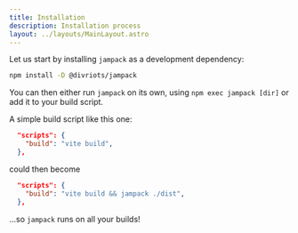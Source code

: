 ```yaml
---
title: Installation
description: Installation process
layout: ../layouts/MainLayout.astro
---
```


Let us start by installing `jampack` as a development dependency:

```sh
npm install -D @divriots/jampack
```

You can then either run `jampack` on its own, using `npm exec jampack [dir]` or add it to your build script.

A simple build script like this one:

``` json
  "scripts": {
    "build": "vite build",
  },
```

could then become

``` json
  "scripts": {
    "build": "vite build && jampack ./dist",
  },
```

...so `jampack` runs on all your builds!